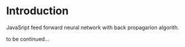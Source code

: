 # Introduction

JavaSript feed forward neural network with back propagarion algorith.

to be continued...
